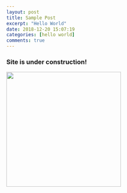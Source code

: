 ```yaml
---
layout: post
title: Sample Post
excerpt: "Hello World"
date: 2018-12-20 15:07:19
categories: [hello world]
comments: true
---
```


### Site is under construction!

<img src="https://c.pxhere.com/photos/1e/c9/white_male_3d_model_isolated_3d_model_full_body_white_free_image-1175232.jpg!d" width="300" height="300" />

